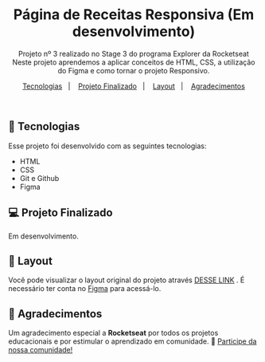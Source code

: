 <h1 align="center"> Página de Receitas Responsiva (Em desenvolvimento)</h1>

<p align="center">
Projeto nº 3 realizado no Stage 3 do programa Explorer da Rocketseat<br/>
Neste projeto aprendemos a aplicar conceitos de HTML, CSS, a utilização do Figma e como tornar o projeto Responsivo.<br/>

<!--
<p align="center">
A imagem abaixo representa o resultado final do projeto, e na seção Projeto Finalizado você pode acessar o projeto publicado online e conferir todos os detalhes. 
<br/><br/>
<img src="./github/projeto-finalizado.png" width="700">
</p>
-->

<p align="center">
  <a href="#-tecnologias">Tecnologias</a>&nbsp;&nbsp;&nbsp;|&nbsp;&nbsp;&nbsp;
  <a href="#-projeto-finalizado">Projeto Finalizado</a>&nbsp;&nbsp;&nbsp;|&nbsp;&nbsp;&nbsp;
  <a href="#-layout">Layout</a>&nbsp;&nbsp;&nbsp;|&nbsp;&nbsp;&nbsp;
  <a href="#-agradecimentos">Agradecimentos</a>
</p>

<br/>

## 🚀 Tecnologias

Esse projeto foi desenvolvido com as seguintes tecnologias:

- HTML
- CSS
- Git e Github
- Figma

## 💻 Projeto Finalizado

Em desenvolvimento.
<!--
<a href="" target="_blank"><strong> - Clique aqui para acessar o meu projeto finalizado.</strong></a>
-->

## 🔖 Layout

Você pode visualizar o layout original do projeto através <a href="https://www.figma.com/file/EjQ9689PJzqf8BrpGRQRWH/Cheesecake-%E2%80%A2-Projeto-Explorer-(Community)?node-id=0%3A1&mode=dev" target="_blank">DESSE LINK</a> . É necessário ter conta no <a href="https://figma.com" target="_blank">Figma</a> para acessá-lo.

## 💜 Agradecimentos

Um agradecimento especial a <b>Rocketseat</b> por todos os projetos educacionais e por estimular o aprendizado em comunidade. 🚀
<a href="https://discord.gg/rocketseat" target="_blank">Participe da nossa comunidade!</a>
